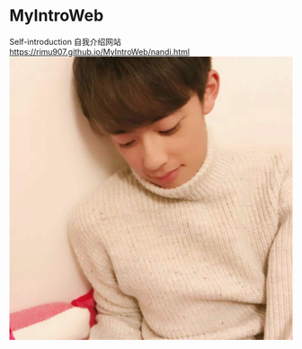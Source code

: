 # MyIntroWeb <br/>
Self-introduction 自我介绍网站 <br/>
https://rimu907.github.io/MyIntroWeb/nandi.html<br/>
![image](https://github.com/Rimu907/MyIntroWeb/blob/main/imgs/nandi.jpg)
